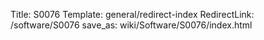 Title: S0076
Template: general/redirect-index
RedirectLink: /software/S0076
save_as: wiki/Software/S0076/index.html